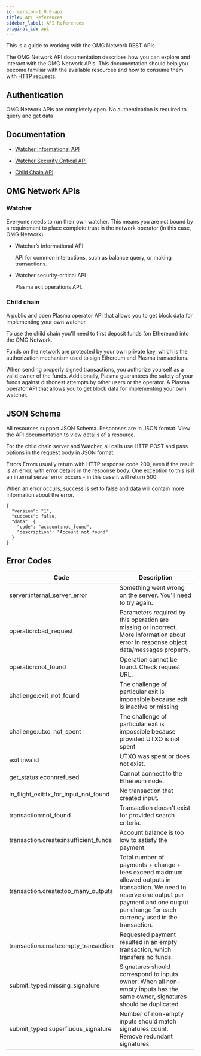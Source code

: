 ```yaml
---
id: version-1.0.0-api
title: API References
sidebar_label: API References
original_id: api
---
```


This is a guide to working with the OMG Network REST APIs.

The OMG Network API documentation describes how you can explore and interact with the OMG Network APIs. This documentation should help you become familiar with the available resources and how to consume them with HTTP requests.

## Authentication
OMG Network APIs are completely open. No authentication is required to query and get data


## Documentation
- [Watcher Informational API](https://docs.omg.network/elixir-omg/docs-ui/?url=master%2Foperator_api_specs.yaml&urls.primaryName=master%2Finfo_api_specs)

- [Watcher Security Critical API](https://docs.omg.network/elixir-omg/docs-ui/?url=master%2Foperator_api_specs.yaml&urls.primaryName=master%2Fsecurity_critical_api_specs)

- [Child Chain API](https://docs.omg.network/elixir-omg/docs-ui)


## OMG Network APIs

### Watcher	
Everyone needs to run their own watcher. This means you are not bound by a requirement to place complete trust in the network operator (in this case, OMG Network).

* Watcher’s informational API
    
    API for common interactions, such as balance query, or making transactions. 


* Watcher security-critical API
    
    Plasma exit operations API.


### Child chain	
A public and open Plasma operator API that allows you to get block data for implementing your own watcher.

To use the child chain you'll need to first deposit funds (on Ethereum) into the OMG Network.

Funds on the network are protected by your own private key, which is the authorization mechanism used to sign Ethereum and Plasma transactions.

When sending properly signed transactions, you authorize yourself as a valid owner of the funds. Additionally, Plasma guarantees the safety of your funds against dishonest attempts by other users or the operator. A Plasma operator API that allows you to get block data for implementing your own watcher.

<!-- Review comment was: Authentication: I can see no point to list ch-ch endpoints in the table. Also this is safer to submit txs through a Watcher -->
<!-- | Endpoint  | Description   |
| ---       |   ---         |
| transaction.submit    | Submits a signed transaction to the child chain. |
| block.get | Retrieves a specific block from the child chain by its hash, which was published on the root chain. | -->



## JSON Schema
All resources support JSON Schema. Responses are in JSON format. View the API documentation to view details of a resource. 

For the child chain server and Watcher, all calls use HTTP POST and pass options in the request body in JSON format. 

Errors
Errors usually return with HTTP response code 200, even if the result is an error, with error details in the response body. One exception to this is if an internal server error occurs - in this case it will return 500

When an error occurs, success is set to false and data will contain more information about the error.

```
{
  "version": "1",
  "success": false,
  "data": {
    "code": "account:not_found",
    "description": "Account not found"
  }
}
```

## Error Codes


| Code  | Description   |
| ---   | ---   |
| server:internal_server_error  | Something went wrong on the server. You'll need to try again. |
| operation:bad_request | Parameters required by this operation are missing or incorrect. More information about error in response object data/messages property. |
| operation:not_found   | Operation cannot be found. Check request URL. |
| challenge:exit_not_found  | The challenge of particular exit is impossible because exit is inactive or missing |
| challenge:utxo_not_spent  | The challenge of particular exit is impossible because provided UTXO is not spent |
| exit:invalid  | UTXO was spent or does not exist. |
| get_status:econnrefused   | Cannot connect to the Ethereum node. |
| in_flight_exit:tx_for_input_not_found | No transaction that created input. |
| transaction:not_found | Transaction doesn't exist for provided search criteria. |
| transaction.create:insufficient_funds | Account balance is too low to satisfy the payment. |
| transaction.create:too_many_outputs   | Total number of payments + change + fees exceed maximum allowed outputs in transaction. We need to reserve one output per payment and one output per change for each currency used in the transaction. |
| transaction.create:empty_transaction  | Requested payment resulted in an empty transaction, which transfers no funds. |
| submit_typed:missing_signature    | Signatures should correspond to inputs owner. When all non-empty inputs has the same owner, signatures should be duplicated. |
| submit_typed:superfluous_signature    | Number of non-empty inputs should match signatures count. Remove redundant signatures. |

